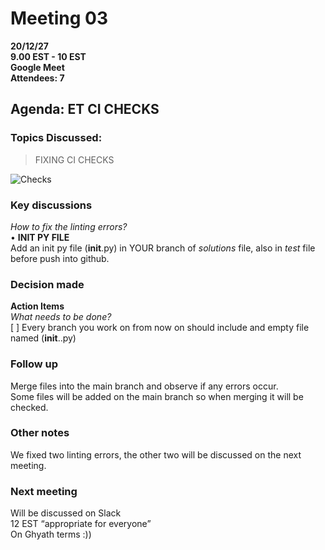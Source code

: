 # **Meeting 03**

**20/12/27  
9.00 EST - 10 EST  
Google Meet  
Attendees: 7**

## **Agenda:** ET CI CHECKS

### **Topics Discussed:**

>FIXING CI CHECKS

![Checks]((./image/checks.PNG))

### Key discussions

_How to fix the linting errors?_  
• **INIT PY FILE**  
Add an init py file  (**init**.py) in YOUR branch of _solutions_ file, also in
_test_ file before push into github.

### Decision made  

**Action Items**  
  _What needs to be done?_  
[ ] Every branch you work on from now on should include and empty file named
(**init**..py)  

### Follow up

Merge files into the main branch and observe if any errors occur.  
Some files will be added on the main branch so when merging it will be checked.

### Other notes

We fixed two linting errors, the other two will be discussed on the next meeting.

### Next meeting

Will be discussed on Slack  
12 EST “appropriate for everyone”  
On Ghyath terms :))
